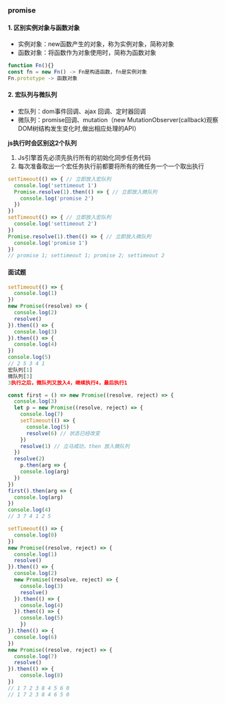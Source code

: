 ### promise

#### 1. 区别实例对象与函数对象

- 实例对象：new函数产生的对象，称为实例对象，简称对象
- 函数对象：将函数作为对象使用时，简称为函数对象

```javascript
function Fn(){}
const fn = new Fn() -> Fn是构造函数，fn是实例对象
Fn.prototype -> 函数对象
```

#### 2. 宏队列与微队列

- 宏队列：dom事件回调、ajax 回调、定时器回调
- 微队列：promise回调、mutation（new MutationObserver(callback)观察DOM树结构发生变化时,做出相应处理的API）

**js执行时会区别这2个队列**

1. Js引擎首先必须先执行所有的初始化同步任务代码
2. 每次准备取出一个宏任务执行前都要将所有的微任务一个一个取出执行

```javascript
setTimeout(() => { // 立即放入宏队列
  console.log('settimeout 1')
  Promise.resolve(1).then(() => { // 立即放入微队列
    console.log('promise 2')
  })
})
setTimeout(() => { // 立即放入宏队列
  console.log('settimeout 2')
})
Promise.resolve(1).then(() => { // 立即放入微队列
  console.log('promise 1')
})
// promise 1; settimeout 1; promise 2; settimeout 2
```

#### 面试题

```javascript
setTimeout(() => { 
  console.log(1)
})
new Promise((resolve) => {
  console.log(2)
  resolve()
}).then(() => {
  console.log(3)
}).then(() => {
  console.log(4)
})
console.log(5)
// 2 5 3 4 1
宏队列[1]
微队列[3]
3执行之后，微队列又放入4，继续执行4，最后执行1
```

```javascript
const first = () => new Promise((resolve, reject) => {
  console.log(3) 
  let p = new Promise((resolve, reject) => {
    console.log(7)
    setTimeout(() => {
      console.log(5)
      resolve(6) // 状态已经改变
    })
    resolve(1) // 立马成功，then 放入微队列
  })
  resolve(2)
	p.then(arg => {
    console.log(arg)
  })
})
first().then(arg => {
  console.log(arg)
})
console.log(4)
// 3 7 4 1 2 5
```

```javascript
setTimeout(() => {
  console.log(0)
})
new Promise((resolve, reject) => {
  console.log(1)
  resolve()
}).then(() => {
  console.log(2)
  new Promise((resolve, reject) => {
    console.log(3)
    resolve()
  }).then(() => {
    console.log(4)
  }).then(() => {
    console.log(5)
	})
}).then(() => {
  console.log(6)
})
new Promise((resolve, reject) => {
  console.log(7)
  resolve()
}).then(() => {
	console.log(8)
})
// 1 7 2 3 8 4 5 6 0
// 1 7 2 3 8 4 6 5 0
```





